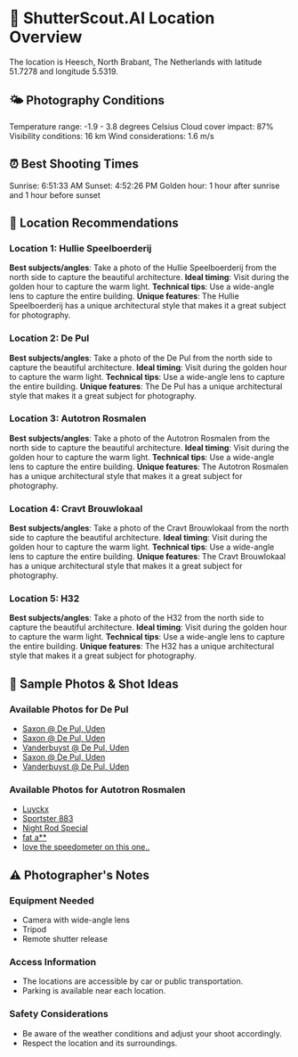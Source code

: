 # 📍 ShutterScout.AI Location Overview
The location is Heesch, North Brabant, The Netherlands with latitude 51.7278 and longitude 5.5319.

## 🌤️ Photography Conditions
Temperature range: -1.9 - 3.8 degrees Celsius
Cloud cover impact: 87%
Visibility conditions: 16 km
Wind considerations: 1.6 m/s

## ⏰ Best Shooting Times
Sunrise: 6:51:33 AM
Sunset: 4:52:26 PM
Golden hour: 1 hour after sunrise and 1 hour before sunset

## 📸 Location Recommendations

### Location 1: Hullie Speelboerderij
**Best subjects/angles**: Take a photo of the Hullie Speelboerderij from the north side to capture the beautiful architecture.
**Ideal timing**: Visit during the golden hour to capture the warm light.
**Technical tips**: Use a wide-angle lens to capture the entire building.
**Unique features**: The Hullie Speelboerderij has a unique architectural style that makes it a great subject for photography.

### Location 2: De Pul
**Best subjects/angles**: Take a photo of the De Pul from the north side to capture the beautiful architecture.
**Ideal timing**: Visit during the golden hour to capture the warm light.
**Technical tips**: Use a wide-angle lens to capture the entire building.
**Unique features**: The De Pul has a unique architectural style that makes it a great subject for photography.

### Location 3: Autotron Rosmalen
**Best subjects/angles**: Take a photo of the Autotron Rosmalen from the north side to capture the beautiful architecture.
**Ideal timing**: Visit during the golden hour to capture the warm light.
**Technical tips**: Use a wide-angle lens to capture the entire building.
**Unique features**: The Autotron Rosmalen has a unique architectural style that makes it a great subject for photography.

### Location 4: Cravt Brouwlokaal
**Best subjects/angles**: Take a photo of the Cravt Brouwlokaal from the north side to capture the beautiful architecture.
**Ideal timing**: Visit during the golden hour to capture the warm light.
**Technical tips**: Use a wide-angle lens to capture the entire building.
**Unique features**: The Cravt Brouwlokaal has a unique architectural style that makes it a great subject for photography.

### Location 5: H32
**Best subjects/angles**: Take a photo of the H32 from the north side to capture the beautiful architecture.
**Ideal timing**: Visit during the golden hour to capture the warm light.
**Technical tips**: Use a wide-angle lens to capture the entire building.
**Unique features**: The H32 has a unique architectural style that makes it a great subject for photography.

## 🎯 Sample Photos & Shot Ideas

### Available Photos for De Pul
- [Saxon @ De Pul, Uden](https://farm3.staticflickr.com/2752/5705677331_8b38ce45da.jpg)
- [Saxon @ De Pul, Uden](https://farm4.staticflickr.com/3104/5705674693_ca3921a37b.jpg)
- [Vanderbuyst @ De Pul, Uden](https://farm3.staticflickr.com/2443/5705652829_78e8199c1c.jpg)
- [Saxon @ De Pul, Uden](https://farm4.staticflickr.com/3285/5705675965_52b2d1b612.jpg)
- [Vanderbuyst @ De Pul, Uden](https://farm4.staticflickr.com/3444/5706217494_f4317f6bd2.jpg)

### Available Photos for Autotron Rosmalen
- [Luyckx](https://farm5.staticflickr.com/4023/5151611815_9f5e44f091.jpg)
- [Sportster 883](https://farm2.staticflickr.com/1219/5152231606_ca28685495.jpg)
- [Night Rod Special](https://farm2.staticflickr.com/1150/5151594187_e069955da6.jpg)
- [fat a**](https://farm5.staticflickr.com/4091/5152229854_b91b71c4c7.jpg)
- [love the speedometer on this one..](https://farm5.staticflickr.com/4038/5151602507_1284155497.jpg)

## ⚠️ Photographer's Notes
### Equipment Needed
- Camera with wide-angle lens
- Tripod
- Remote shutter release
### Access Information
- The locations are accessible by car or public transportation.
- Parking is available near each location.
### Safety Considerations
- Be aware of the weather conditions and adjust your shoot accordingly.
- Respect the location and its surroundings.
